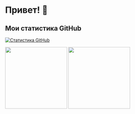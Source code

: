 # Привет! 👋

## Мои статистика GitHub

[![Статистика GitHub](https://github-readme-stats.vercel.app/api?username=iwizard7&show_icons=true&theme=radical)](https://github.com/iwizard7)

<img height=200 align="center" src="https://github-readme-stats.vercel.app/api?username=iwizard7" /> <img height=200 align="center" src="https://github-readme-stats.vercel.app/api/top-langs?username=iwizard7&layout=compact&langs_count=8&card_width=320" />

